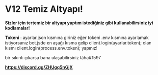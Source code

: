 # V12 Temiz Altyapı!
**__Sizler için tertemiz bir altyapı yaptım istediğiniz gibi kullanabilirsiniz iyi kodlamalar!__**

**Tokeni** : ayarlar.json kısmına giriniz eğer tokeni .env kısmına ayarlamak istiyorsanız bot.jsde en aşağı kısma gelip client.login(ayarlar.token); olan kısmı client.login(process.env.token); yapınız!

bir sıkıntı çıkarsa bana ulaşabilirsiniz táha#1597

**https://discord.gg/ZHUgq5nGjX**
